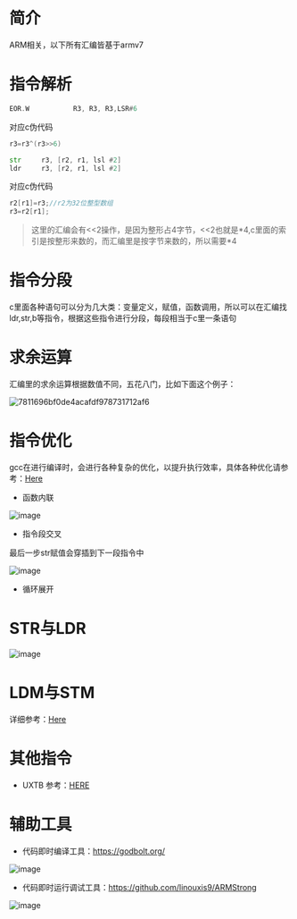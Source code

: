 # 简介
ARM相关，以下所有汇编皆基于armv7
# 指令解析
```asm
EOR.W           R3, R3, R3,LSR#6 
```
对应c伪代码
```c
r3=r3^(r3>>6)
```
```asm
str     r3, [r2, r1, lsl #2] 
ldr     r3, [r2, r1, lsl #2] 
```

对应c伪代码

```c
r2[r1]=r3;//r2为32位整型数组
r3=r2[r1];
```
> 这里的汇编会有<<2操作，是因为整形占4字节，<<2也就是\*4,c里面的索引是按整形来数的，而汇编里是按字节来数的，所以需要\*4
# 指令分段
c里面各种语句可以分为几大类：变量定义，赋值，函数调用，所以可以在汇编找ldr,str,b等指令，根据这些指令进行分段，每段相当于c里一条语句
# 求余运算
汇编里的求余运算根据数值不同，五花八门，比如下面这个例子：

![7811696bf0de4acafdf978731712af6](https://user-images.githubusercontent.com/27600008/137833812-2cdf392d-6d94-49dd-b0e4-f2df3243ed1f.png)

# 指令优化
gcc在进行编译时，会进行各种复杂的优化，以提升执行效率，具体各种优化请参考：[Here](https://blog.csdn.net/qq_31108501/article/details/51842166)
- 函数内联

![image](https://user-images.githubusercontent.com/27600008/137844791-411867f0-108c-48d7-97d4-32afdc88fb6a.png)

- 指令段交叉

最后一步str赋值会穿插到下一段指令中

![image](https://user-images.githubusercontent.com/27600008/137893756-a7fc1a81-d771-4ef2-adca-2a2579d9d43e.png)


- 循环展开
# STR与LDR
![image](https://user-images.githubusercontent.com/27600008/138041430-eb4f77b4-cb5d-4fa7-a882-b8e64670c4e2.png)

# LDM与STM
详细参考：[Here](https://blog.csdn.net/petib_wangwei/article/details/41318395)

# 其他指令
- UXTB 参考：[HERE](https://blog.csdn.net/qq_26914291/article/details/120844547)
# 辅助工具
- 代码即时编译工具：https://godbolt.org/

![image](https://user-images.githubusercontent.com/27600008/137894473-577d60c5-c3eb-4aaa-a8ed-2d30e8778920.png)


- 代码即时运行调试工具：https://github.com/linouxis9/ARMStrong

![image](https://user-images.githubusercontent.com/27600008/137894522-252199b2-a65e-42b3-8aa4-2312c53fb5e2.png)

